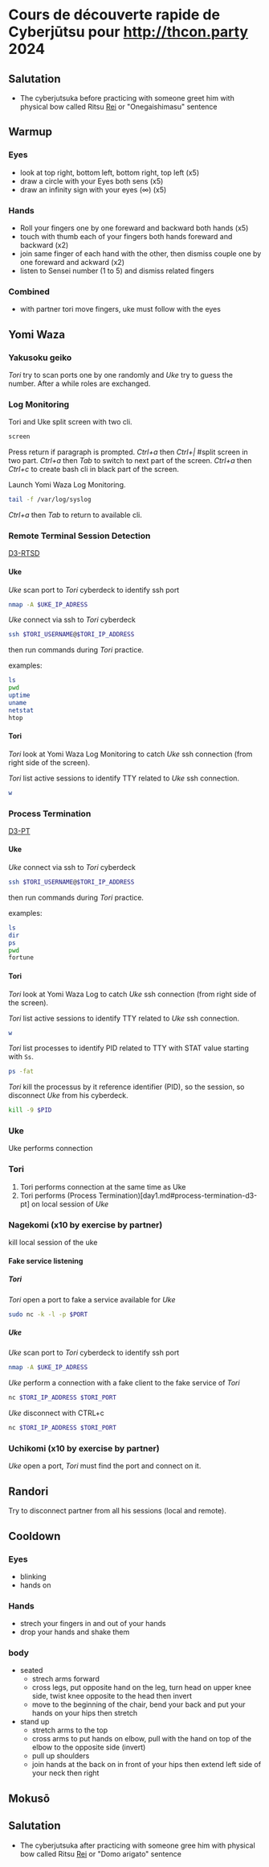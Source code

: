 # Cours de découverte rapide de Cyberjūtsu pour http://thcon.party 2024

## Salutation

* The cyberjutsuka before practicing with someone greet him with physical bow
called Ritsu [Rei](./glossary.md#rei) or "Onegaishimasu" sentence

## Warmup

### Eyes

* look at top right, bottom left, bottom right, top left (x5)
* draw a circle with your Eyes both sens (x5)
* draw an infinity sign with your eyes (∞) (x5)

### Hands

* Roll your fingers one by one foreward and backward both hands (x5)
* touch with thumb each of your fingers both hands foreward and backward (x2)
* join same finger of each hand with the other, then dismiss couple one by one
foreward and ackward (x2)
* listen to Sensei number (1 to 5) and dismiss related fingers

### Combined

* with partner tori move fingers, uke must follow with the eyes

## Yomi Waza

### Yakusoku geiko

*Tori* try to scan ports one by one randomly and *Uke* try to guess the number.
After a while roles are exchanged.

### Log Monitoring

Tori and Uke split screen with two cli.

```bash
screen
```

Press return if paragraph is prompted. *Ctrl+a* then *Ctrl+|* #split screen in
two part. *Ctrl+a* then *Tab* to switch to next part of the screen. *Ctrl+a*
then *Ctrl+c* to create bash cli in black part of the screen.

Launch Yomi Waza Log Monitoring.

```bash
tail -f /var/log/syslog
```

*Ctrl+a* then *Tab* to return to available cli.

### Remote Terminal Session Detection
[D3-RTSD](https://d3fend.mitre.org/technique/d3f:RemoteTerminalSessionDetection)

#### Uke

*Uke* scan port to *Tori* cyberdeck to identify ssh port

```bash
nmap -A $UKE_IP_ADRESS
```

*Uke* connect via ssh to *Tori* cyberdeck

```bash
ssh $TORI_USERNAME@$TORI_IP_ADDRESS
```

then run commands during *Tori* practice.

examples:

```bash
ls
pwd
uptime
uname
netstat
htop
```

#### Tori

*Tori* look at Yomi Waza Log Monitoring to catch *Uke* ssh connection (from right
side of the screen).

*Tori* list active sessions to identify TTY related to *Uke* ssh connection.

```bash
w
```

### Process Termination
[D3-PT](https://d3fend.mitre.org/technique/d3f:ProcessTermination/)

#### Uke

*Uke* connect via ssh to *Tori* cyberdeck

```bash
ssh $TORI_USERNAME@$TORI_IP_ADDRESS
```

then run commands during *Tori* practice.

examples:

```bash
ls
dir
ps
pwd
fortune
```

#### Tori

*Tori* look at Yomi Waza Log to catch *Uke* ssh connection (from right side of
the screen).

*Tori* list active sessions to identify TTY related to *Uke* ssh connection.

```bash
w
```

*Tori* list processes to identify PID related to TTY with STAT value starting
with `Ss`.

```bash
ps -fat
```

*Tori* kill the processus by it reference identifier (PID), so the session, so
disconnect *Uke* from his cyberdeck.

```bash
kill -9 $PID
```

### Uke

Uke performs connection

### Tori

1. Tori performs connection at the same time as Uke
1. Tori performs (Process Termination)[day1.md#process-termination-d3-pt] on
local session of *Uke*

### Nagekomi (x10 by exercise by partner)

kill local session of the uke

#### Fake service listening

##### Tori

*Tori* open a port to fake a service available for *Uke*

```bash
sudo nc -k -l -p $PORT
```

##### Uke

*Uke* scan port to *Tori* cyberdeck to identify ssh port

```bash
nmap -A $UKE_IP_ADRESS
```

*Uke* perform a connection with a fake client to the fake service of *Tori*

```bash
nc $TORI_IP_ADDRESS $TORI_PORT
```

*Uke* disconnect with CTRL+c

```bash
nc $TORI_IP_ADDRESS $TORI_PORT
```

### Uchikomi (x10 by exercise by partner)

*Uke* open a port, *Tori* must find the port and connect on it.

## Randori

Try to disconnect partner from all his sessions (local and remote).

## Cooldown

### Eyes

* blinking
* hands on

### Hands

* strech your fingers in and out of your hands
* drop your hands and shake them

### body

* seated
   * strech arms forward
   * cross legs, put opposite hand on the leg, turn head on upper knee side, twist
knee opposite to the head then invert
   * move to the beginning of the chair, bend your back and put your hands on your
hips then stretch
* stand up
   * stretch arms to the top
   * cross arms to put hands on elbow, pull with the hand on top of the elbow to the
opposite side (invert)
   * pull up shoulders
   * join hands at the back on in front of your hips then extend left side of your
neck then right

## Mokusō

## Salutation

* The cyberjutsuka after practicing with someone gree him with physical bow
called Ritsu [Rei](./glossary.md#rei) or "Domo arigato" sentence

